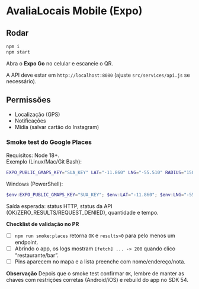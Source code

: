 # AvaliaLocais Mobile (Expo)

## Rodar
```bash
npm i
npm start
```
Abra o **Expo Go** no celular e escaneie o QR.

A API deve estar em `http://localhost:8080` (ajuste `src/services/api.js` se necessário).

## Permissões
- Localização (GPS)
- Notificações
- Mídia (salvar cartão do Instagram)

### Smoke test do Google Places
Requisitos: Node 18+.  
Exemplo (Linux/Mac/Git Bash):
```bash
EXPO_PUBLIC_GMAPS_KEY="SUA_KEY" LAT="-11.860" LNG="-55.510" RADIUS="1500" npm run smoke:places


```

Windows (PowerShell):

```powershell
$env:EXPO_PUBLIC_GMAPS_KEY="SUA_KEY"; $env:LAT="-11.860"; $env:LNG="-55.510"; $env:RADIUS="1500"; npm run smoke:places
```

Saída esperada: status HTTP, status da API (OK/ZERO_RESULTS/REQUEST_DENIED), quantidade e tempo.


**Checklist de validação no PR**
- [ ] `npm run smoke:places` retorna `OK` e `results>0` para pelo menos um endpoint.
- [ ] Abrindo o app, os logs mostram `[fetch] ... -> 200` quando clico “restaurante/bar”.
- [ ] Pins aparecem no mapa e a lista preenche com nome/endereço/nota.

**Observação**
Depois que o smoke test confirmar `OK`, lembre de manter as chaves com restrições corretas (Android/iOS) e rebuild do app no SDK 54.

